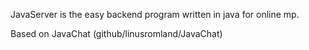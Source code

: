 JavaServer is the easy backend program written in java for online mp.

Based on JavaChat (github/linusromland/JavaChat) 


